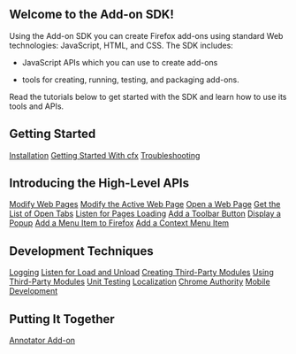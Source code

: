 <!-- This Source Code Form is subject to the terms of the Mozilla Public
   - License, v. 2.0. If a copy of the MPL was not distributed with this
   - file, You can obtain one at http://mozilla.org/MPL/2.0/. -->

<h2 class="top">Welcome to the Add-on SDK!</h2>

Using the Add-on SDK you can create Firefox add-ons using standard Web
technologies: JavaScript, HTML, and CSS. The SDK includes:

* JavaScript APIs which you can use to create add-ons

* tools for creating, running, testing, and packaging add-ons.

Read the tutorials below to get started with the SDK and learn how to use its
tools and APIs.

## Getting Started ##

<div class="buttonarray">

<a href="dev-guide/addon-development/installation.html">Installation</a>
<a href="dev-guide/addon-development/tutorials/getting-started-with-cfx.html">Getting Started With cfx</a>
<a href="dev-guide/addon-development/troubleshooting.html">Troubleshooting</a>

</div>

## Introducing the High-Level APIs ##

<div class="buttonarray">

 <a href="dev-guide/addon-development/tutorials/modifying-web-pages-url.html">Modify Web Pages</a>
 <a href="dev-guide/addon-development/tutorials/modifying-web-pages-tab.html">Modify the Active Web Page</a>
 <a href="dev-guide/addon-development/tutorials/open-a-web-page.html">Open a Web Page</a>
 <a href="dev-guide/addon-development/tutorials/list-open-tabs.html">Get the List of Open Tabs</a>
 <a href="dev-guide/addon-development/tutorials/listen-for-page-load.html">Listen for Pages Loading</a>
 <a href="dev-guide/addon-development/tutorials/adding-toolbar-button.html">Add a Toolbar Button</a>
 <a href="dev-guide/addon-development/tutorials/display-a-popup.html">Display a Popup</a>
 <a href="dev-guide/addon-development/tutorials/adding-menus.html">Add a Menu Item to Firefox</a>
 <a href="dev-guide/addon-development/tutorials/add-a-context-menu-item.html">Add a Context Menu Item</a>
 
</div>

## Development Techniques ##

<div class="buttonarray">

 <a href="dev-guide/addon-development/tutorials/logging.html">Logging</a>
 <a href="dev-guide/addon-development/tutorials/load-and-unload.html">Listen for Load and Unload</a>
 <a href="dev-guide/addon-development/tutorials/reusable-modules.html">Creating Third-Party Modules</a>
 <a href="dev-guide/addon-development/tutorials/adding-menus.html">Using Third-Party Modules</a>
 <a href="dev-guide/addon-development/tutorials/unit-testing.html">Unit Testing</a>
 <a href="dev-guide/addon-development/l10n.html">Localization</a>
 <a href="dev-guide/module-development/chrome.html">Chrome Authority</a>
 <a href="dev-guide/addon-development/mobile.html">Mobile Development</a>

</div>

## Putting It Together ##

<div class="buttonarray">
<a href="dev-guide/addon-development/annotator/annotator.html">Annotator Add-on</a>

</div>

